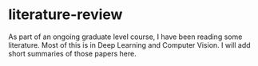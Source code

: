 # literature-review
As part of an ongoing graduate level course, I have been reading some literature. Most of this is in Deep Learning and Computer Vision. I will add short summaries of those papers here.
